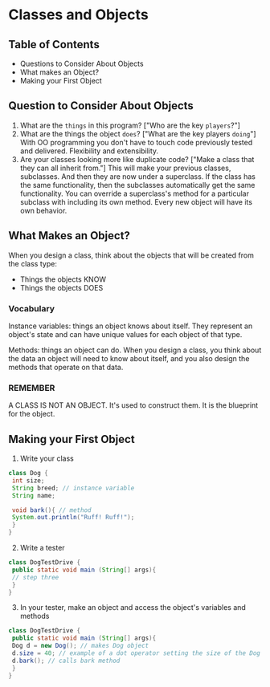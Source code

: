 # Classes and Objects

## Table of Contents 
- Questions to Consider About Objects
- What makes an Object?
- Making your First Object

## Question to Consider About Objects
1. What are the `things` in this program? ["Who are the key `players`?"]
2. What are the things the object `does`? ["What are the key players `doing`"]
With OO programming you don't have to touch code previously tested and delivered. Flexibility and extensibility. 
3. Are your classes looking more like duplicate code? ["Make a class that they can all inherit from."] This will make your previous classes, subclasses. And then they are now under a superclass. If the class has the same functionality, then the subclasses automatically get the same functionality. You can override a superclass's method for a particular subclass with including its own method. Every new object will have its own behavior.

## What Makes an Object?
When you design a class, think about the objects that will be created from the class type:
- Things the objects KNOW
- Things the objects DOES

### Vocabulary
Instance variables: things an object knows about itself. They represent an object's state and can have unique values for each object of that type.

Methods: things an object can do. When you design a class, you think about the data an object will need to know about itself, and you also design the methods that operate on that data.

### REMEMBER
A CLASS IS NOT AN OBJECT. It's used to construct them. It is the blueprint for the object.

## Making your First Object
1. Write your class
```java
class Dog {
 int size;
 String breed; // instance variable
 String name;

 void bark(){ // method
 System.out.println("Ruff! Ruff!");
 }
}
```
2. Write a tester
```java
class DogTestDrive {
 public static void main (String[] args){
 // step three
 }
}
```
3. In your tester, make an object and access the object's variables and methods
```java
class DogTestDrive {
 public static void main (String[] args){
 Dog d = new Dog(); // makes Dog object
 d.size = 40; // example of a dot operator setting the size of the Dog
 d.bark(); // calls bark method
 }
}
```
